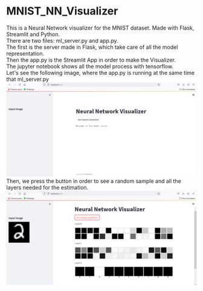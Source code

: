 # MNIST_NN_Visualizer
This is a Neural Network visualizer for the MNIST dataset. Made with Flask, Streamlit and Python.<br>
There are two files: ml_server.py and app.py. <br>
The first is the server made in Flask, which take care of all the model representation.<br>
Then the app.py is the Streamlit App in order to make the Visualizer.<br>
The jupyter notebook shows all the model process with tensorflow.<br>
Let's see the following image, where the app.py is running at the same time that ml_server.py
<img src="images/Screenshot (4635).png"><br>
Then, we press the button in order to see a random sample and all the layers needed for the estimation.<br>
<img src="images/Screenshot (4636).png"><br>

